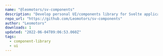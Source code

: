 ```yaml
---
name: "@leomotors/sv-components"
description: "Develop personal UI/components library for Svelte applications."
repo_url: "https://github.com/Leomotors/sv-components"
author: "Leomotors"
downloads: 1
updated: "2022-06-04T09:06:53.060Z"
tags: 
  - component-library
  - ui
---
```

